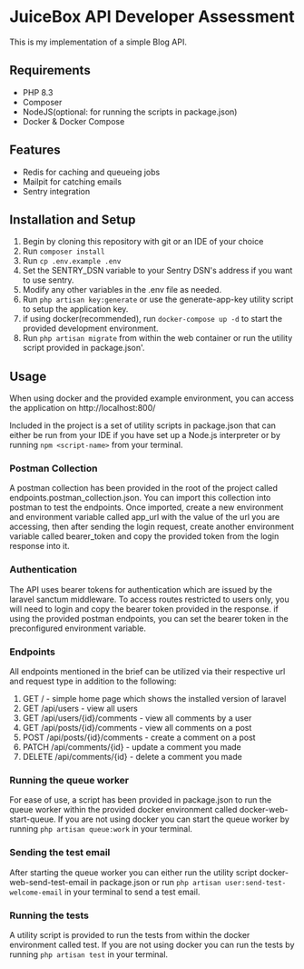 # JuiceBox API Developer Assessment
This is my implementation of a simple Blog API.

## Requirements
- PHP 8.3
- Composer
- NodeJS(optional: for running the scripts in package.json)
- Docker & Docker Compose

## Features
- Redis for caching and queueing jobs
- Mailpit for catching emails
- Sentry integration

## Installation and Setup
1. Begin by cloning this repository with git or an IDE of your choice
2. Run `composer install`
3. Run `cp .env.example .env`
4. Set the SENTRY_DSN variable to your Sentry DSN's address if you want to use sentry.
5. Modify any other variables in the .env file as needed.
6. Run `php artisan key:generate` or use the generate-app-key utility script to setup the application key.
7. if using docker(recommended), run `docker-compose up -d` to start the provided development environment.
8. Run `php artisan migrate` from within the web container or run the utility script provided in package.json'.

## Usage
When using docker and the provided example environment, you can access the application on http://localhost:800/

Included in the project is a set of utility scripts in package.json that can either be run from your IDE if you have set up a Node.js interpreter or by running `npm <script-name>` from your terminal.

### Postman Collection
A postman collection has been provided in the root of the project called endpoints.postman_collection.json. You can import this collection into postman to test the endpoints. Once imported, create a new environment and environment variable called app_url with the value of the url you are accessing, then after sending the login request, create another environment variable called bearer_token and copy the provided token from the login response into it.

### Authentication
The API uses bearer tokens for authentication which are issued by the laravel sanctum middleware. To access routes restricted to users only, you will need to login and copy the bearer token provided in the response. if using the provided postman endpoints, you can set the bearer token in the preconfigured environment variable.

### Endpoints
All endpoints mentioned in the brief can be utilized via their respective url and request type in addition to the following:
1. GET / - simple home page which shows the installed version of laravel
2. GET /api/users - view all users
3. GET /api/users/{id}/comments - view all comments by a user
4. GET /api/posts/{id}/comments - view all comments on a post
5. POST /api/posts/{id}/comments - create a comment on a post
6. PATCH /api/comments/{id} - update a comment you made
7. DELETE /api/comments/{id} - delete a comment you made

### Running the queue worker
For ease of use, a script has been provided in package.json to run the queue worker within the provided docker environment called docker-web-start-queue. If you are not using docker you can start the queue worker by running `php artisan queue:work` in your terminal.

### Sending the test email
After starting the queue worker you can either run the utility script docker-web-send-test-email in package.json or run `php artisan user:send-test-welcome-email` in your terminal to send a test email.

### Running the tests
A utility script is provided to run the tests from within the docker environment called test. If you are not using docker you can run the tests by running `php artisan test` in your terminal.
